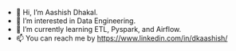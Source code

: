 - 👋 Hi, I’m Aashish Dhakal.
- 👀 I’m interested in Data Engineering.
- 🌱 I’m currently learning ETL, Pyspark, and Airflow. 
- 📫 You can reach me by https://www.linkedin.com/in/dkaashish/

<!---
aashishdk/aashishdk is a ✨ special ✨ repository because its `README.md` (this file) appears on your GitHub profile.
You can click the Preview link to take a look at your changes.
--->
